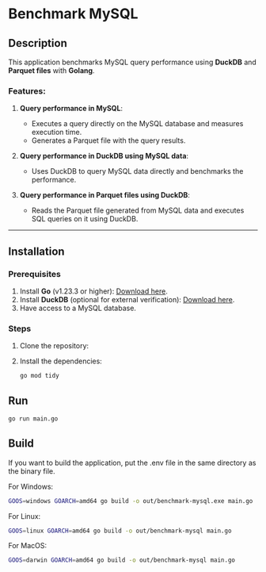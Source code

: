 # Benchmark MySQL

## Description

This application benchmarks MySQL query performance using **DuckDB** and **Parquet files** with **Golang**.

### Features:

1. **Query performance in MySQL**:

   - Executes a query directly on the MySQL database and measures execution time.
   - Generates a Parquet file with the query results.

2. **Query performance in DuckDB using MySQL data**:

   - Uses DuckDB to query MySQL data directly and benchmarks the performance.

3. **Query performance in Parquet files using DuckDB**:
   - Reads the Parquet file generated from MySQL data and executes SQL queries on it using DuckDB.

---

## Installation

### Prerequisites

1. Install **Go** (v1.23.3 or higher): [Download here](https://go.dev/dl/).
2. Install **DuckDB** (optional for external verification): [Download here](https://duckdb.org/).
3. Have access to a MySQL database.

### Steps

1. Clone the repository:

2. Install the dependencies:
   ```bash
   go mod tidy
   ```

## Run

```bash
go run main.go
```

## Build

If you want to build the application, put the .env file in the same directory as the binary file.

For Windows:

```bash
GOOS=windows GOARCH=amd64 go build -o out/benchmark-mysql.exe main.go
```

For Linux:

```bash
GOOS=linux GOARCH=amd64 go build -o out/benchmark-mysql main.go
```

For MacOS:

```bash
GOOS=darwin GOARCH=amd64 go build -o out/benchmark-mysql main.go
```
